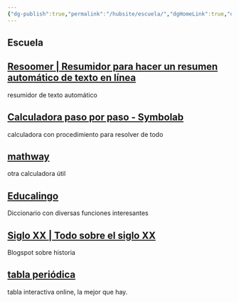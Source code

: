 ```yaml
---
{"dg-publish":true,"permalink":"/hubsite/escuela/","dgHomeLink":true,"dgPassFrontmatter":false}
---
```


## Escuela



## [Resoomer | Resumidor para hacer un resumen automático de texto en línea](https://resoomer.com/es/)
resumidor de texto automático

## [Calculadora paso por paso - Symbolab](https://es.symbolab.com/solver/)
calculadora con procedimiento para resolver de todo

## [mathway](https://www.mathway.com/es/Algebra)
otra calculadora útil

## [Educalingo](https://educalingo.com/es/dic-es)
Diccionario con diversas funciones interesantes

## [Siglo XX | Todo sobre el siglo XX](https://elsigloxx.wordpress.com/)
Blogspot sobre historia

## [tabla periódica](https://ptable.com/?lang=es#Propiedades)
tabla interactiva online, la mejor que hay.
